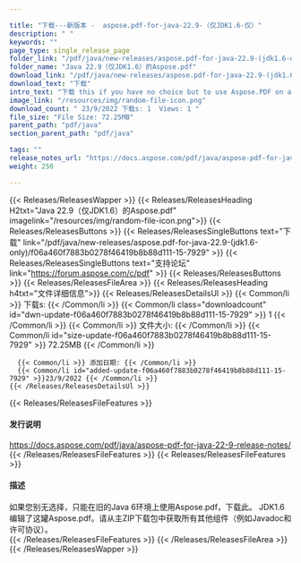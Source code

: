 ```yaml
---

title: "下载---新版本 -  aspose.pdf-for-java-22.9-（仅JDK1.6-仅）"
description: " "
keywords: ""
page_type: single_release_page
folder_link: "/pdf/java/new-releases/aspose.pdf-for-java-22.9-(jdk1.6-only)/"
folder_name: "Java 22.9（仅JDK1.6）的Aspose.pdf"
download_link: "/pdf/java/new-releases/aspose.pdf-for-java-22.9-(jdk1.6-only)/f06a460f7883b0278f46419b8b88d111-15-7929"
download_text: "下载"
intro_text: "下载 this if you have no choice but to use Aspose.PDF on an old Java 6 environment. This JAR of Aspose.PDF for Java is compiled for JDK1.6. Please get all other components (such as Javadoc and License agreements) from the main ZIP download package."
image_link: "/resources/img/random-file-icon.png"
download_count: " 23/9/2022 下载s: 1  Views: 1 "
file_size: "File Size: 72.25MB"
parent_path: "pdf/java"
section_parent_path: "pdf/java"

tags: ""
release_notes_url: "https://docs.aspose.com/pdf/java/aspose-pdf-for-java-22-9-release-notes/"
weight: 250

---
```


{{< Releases/ReleasesWapper >}}
  {{< Releases/ReleasesHeading H2txt="Java 22.9（仅JDK1.6）的Aspose.pdf" imagelink="/resources/img/random-file-icon.png">}}
  {{< Releases/ReleasesButtons >}}
    {{< Releases/ReleasesSingleButtons text="下载" link="/pdf/java/new-releases/aspose.pdf-for-java-22.9-(jdk1.6-only)/f06a460f7883b0278f46419b8b88d111-15-7929" >}}
    {{< Releases/ReleasesSingleButtons text="支持论坛" link="https://forum.aspose.com/c/pdf" >}}
  {{< Releases/ReleasesButtons >}}
  {{< Releases/ReleasesFileArea >}}
    {{< Releases/ReleasesHeading h4txt="文件详细信息">}}
    {{< Releases/ReleasesDetailsUl >}}
      {{< Common/li >}} 下载s: {{< /Common/li >}}
      {{< Common/li class="downloadcount" id="dwn-update-f06a460f7883b0278f46419b8b88d111-15-7929" >}} 1 {{< /Common/li >}}
      {{< Common/li >}} 文件大小: {{< /Common/li >}}
      {{< Common/li id="size-update-f06a460f7883b0278f46419b8b88d111-15-7929" >}} 72.25MB {{< /Common/li >}}

      {{< Common/li >}} 添加日期: {{< /Common/li >}}
      {{< Common/li id="added-update-f06a460f7883b0278f46419b8b88d111-15-7929" >}}23/9/2022 {{< /Common/li >}}
    {{< /Releases/ReleasesDetailsUl >}}

  {{< Releases/ReleasesFileFeatures >}}
      <h4>发行说明</h4><div><a href='https://docs.aspose.com/pdf/java/aspose-pdf-for-java-22-9-release-notes/'>https://docs.aspose.com/pdf/java/aspose-pdf-for-java-22-9-release-notes/</a></div>
  {{< /Releases/ReleasesFileFeatures >}}
  {{< Releases/ReleasesFileFeatures >}}
      <h4>描述</h4><div class="HTMLDescription">如果您别无选择，只能在旧的Java 6环境上使用Aspose.pdf，下载此。 JDK1.6编辑了这罐Aspose.pdf。请从主ZIP下载包中获取所有其他组件（例如Javadoc和许可协议）。</div>
  {{< /Releases/ReleasesFileFeatures >}}
 {{< /Releases/ReleasesFileArea >}}
{{< /Releases/ReleasesWapper >}}


